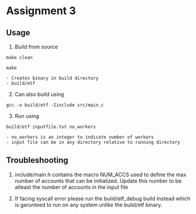 # Assignment 3

## Usage

1. Build from source
```
make clean

make
```
    - Creates binary in build directory
    - build/etf

2. Can also build using
```
gcc -o build/etf -Iinclude src/main.c
```

3. Run using
```
build/etf inputfile.txt no_workers
```
    - no_workers is an integer to indicate number of workers
    - input file can be in any directory relative to running directory

## Troubleshooting

1. include/main.h contains the macro NUM_ACCS used to define the max number of accounts that can be initialized. Update this number to be atleast the number of accounts in the input file

2. If facing syscall error please run the build/etf_debug build instead which is garunteed to run on any system unlike the build/etf binary.

